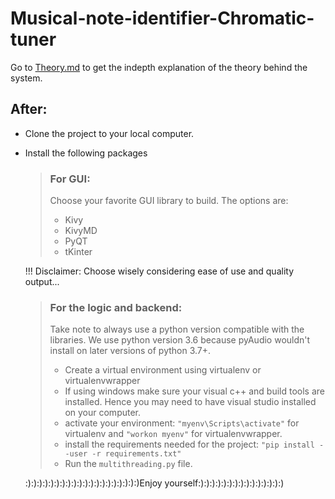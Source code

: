 # Musical-note-identifier-Chromatic-tuner
Go to [Theory.md](https://github.com/rodrickcalvin/Musical-note-identifier-Chromatic-tuner/blob/master/Theory.md) to get the indepth explanation of the theory behind the system.

## After:
- Clone the project to your local computer.
- Install the following packages
  > ### For GUI:
  > Choose your favorite GUI library to build. The options are:
  > - Kivy
  > - KivyMD
  > - PyQT
  > - tKinter

   !!! Disclaimer: Choose wisely considering ease of use and quality output...
  > ### For the logic and backend:
  > Take note to always use a python version compatible with the libraries. We use python version 3.6 because pyAudio wouldn't install on later versions of python 3.7+.
  > - Create a virtual environment using virtualenv or virtualenvwrapper
  > - If using windows make sure your visual c++ and build tools are installed. Hence you may need to have visual studio installed on your computer.
  > - activate your environment:
  > ```"myenv\Scripts\activate"``` for virtualenv and ```"workon myenv"``` for virtualenvwrapper.
  > - install the requirements needed for the project:
  > ```"pip install --user -r requirements.txt"```
  > - Run the ```multithreading.py``` file.

  :):):):):):):):):):):):):):):):):):):):)Enjoy yourself:):):):):):):):):):):):):):):)





